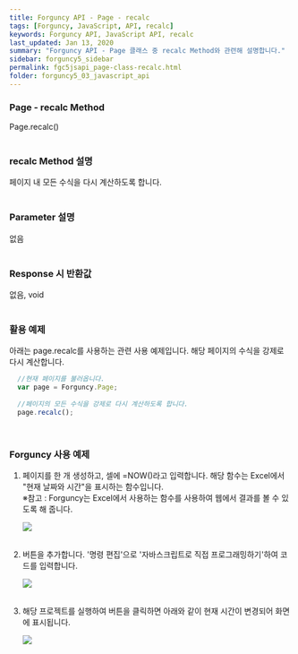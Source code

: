 ```yaml
---
title: Forguncy API - Page - recalc
tags: [Forguncy, JavaScript, API, recalc]
keywords: Forguncy API, JavaScript API, recalc
last_updated: Jan 13, 2020
summary: "Forguncy API - Page 클래스 중 recalc Method와 관련해 설명합니다."
sidebar: forguncy5_sidebar
permalink: fgc5jsapi_page-class-recalc.html
folder: forguncy5_03_javascript_api
---
```


### Page - recalc Method
Page.recalc()
<br /><br />

### recalc Method 설명
페이지 내 모든 수식을 다시 계산하도록 합니다.
<br /><br />

### Parameter 설명
없음
<br /><br />

### Response 시 반환값
없음, void
<br /><br />

### 활용 예제
아래는 page.recalc를 사용하는 관련 사용 예제입니다. 해당 페이지의 수식을 강제로 다시 계산합니다.
<br />

~~~javascript
  //현재 페이지를 불러옵니다.
  var page = Forguncy.Page;
  
  //페이지의 모든 수식을 강제로 다시 계산하도록 합니다.
  page.recalc();
~~~

<br />

### Forguncy 사용 예제

1. 페이지를 한 개 생성하고, 셀에 =NOW()라고 입력합니다. 해당 함수는 Excel에서 "현재 날짜와 시간"을 표시하는 함수입니다.<br />
    ※참고 : Forguncy는 Excel에서 사용하는 함수를 사용하여 웹에서 결과를 볼 수 있도록 해 줍니다.

    ![]({{site.url}}/images/forguncy5/ex-ss_page-recalc01.png)
    <br /><br />

2. 버튼을 추가합니다. '명령 편집'으로 '자바스크립트로 직접 프로그래밍하기'하여 코드를 입력합니다.

    ![]({{site.url}}/images/forguncy5/ex-ss_page-recalc02.png)
    <br /><br />

3. 해당 프로젝트를 실행하여 버튼을 클릭하면 아래와 같이 현재 시간이 변경되어 화면에 표시됩니다.

    ![]({{site.url}}/images/forguncy5/ex-ss_page-recalc03.gif)

<br /><br />